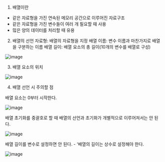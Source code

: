 1. 배열이란
  - 같은 자료형을 가진 연속된 메모리 공간으로 이루어진 자료구조
  - 같은 자료형을 가진 변수들이 여러 개 필요할 때 사용
  - 많은 양의 데이터를 처리할 때 유용
  

2. 배열의 선언
  자료형: 배열의 자료형을 지정
  배열 이름: 변수 이름과 마찬가지로 배열을 구분하는 이름
  배열 길이: 배열 요소의 총 길이(10개의 변수를 배열로 구성)

![image](https://user-images.githubusercontent.com/76800974/112077801-8ec21d80-8bc0-11eb-9e9c-7a6f828d9094.png)

3. 배열 요소의 위치

  ![image](https://user-images.githubusercontent.com/76800974/112077793-8a960000-8bc0-11eb-8a95-fac343ebbf36.png)
  
4. 배열 선언 시 주의할 점

  배열 요소는 0부터 시작한다. 
  
  ![image](https://user-images.githubusercontent.com/76800974/112078103-2162bc80-8bc1-11eb-9946-93a19471e037.png)

  배열 초기화를 중괄호로 할 때 배열의 선언과 초기화가 개별적으로 이루어져서는 안 된다.
  
  ![image](https://user-images.githubusercontent.com/76800974/112078216-5a029600-8bc1-11eb-9561-64075b421cf3.png)

  배열 길이를 변수로 설정하면 안 된다.
	- ‘배열의 길이는 상수로 설정해야 한다.

  ![image](https://user-images.githubusercontent.com/76800974/112078273-70a8ed00-8bc1-11eb-831b-7d68d3aca91c.png) 
